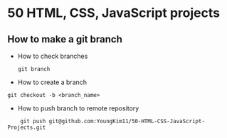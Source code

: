 # 50 HTML, CSS, JavaScript projects

## How to make a git branch
* How to check branches
    ```
    git branch
    ```
* How to create a branch

```
git checkout -b <branch_name>
```
* How to push branch to remote repository

```
    git push git@github.com:YoungKim11/50-HTML-CSS-JavaScript-Projects.git
```

